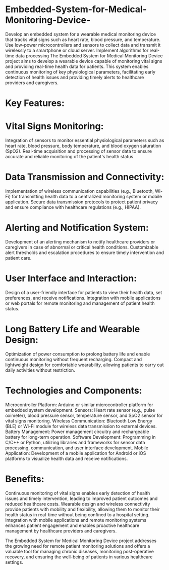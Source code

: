 # Embedded-System-for-Medical-Monitoring-Device-
Develop an embedded system for a wearable medical monitoring device that tracks vital signs such as heart rate, blood pressure, and temperature. Use low-power microcontrollers and sensors to collect data and transmit it wirelessly to a smartphone or cloud server. Implement algorithms for real-time data processing
The Embedded System for Medical Monitoring Device project aims to develop a wearable device capable of monitoring vital signs and providing real-time health data for patients. This system enables continuous monitoring of key physiological parameters, facilitating early detection of health issues and providing timely alerts to healthcare providers and caregivers.

# Key Features:

# Vital Signs Monitoring:
Integration of sensors to monitor essential physiological parameters such as heart rate, blood pressure, body temperature, and blood oxygen saturation (SpO2).
Real-time acquisition and processing of sensor data to ensure accurate and reliable monitoring of the patient's health status.

# Data Transmission and Connectivity:
Implementation of wireless communication capabilities (e.g., Bluetooth, Wi-Fi) for transmitting health data to a centralized monitoring system or mobile application.
Secure data transmission protocols to protect patient privacy and ensure compliance with healthcare regulations (e.g., HIPAA).

# Alerting and Notification System:
Development of an alerting mechanism to notify healthcare providers or caregivers in case of abnormal or critical health conditions.
Customizable alert thresholds and escalation procedures to ensure timely intervention and patient care.

# User Interface and Interaction:
Design of a user-friendly interface for patients to view their health data, set preferences, and receive notifications.
Integration with mobile applications or web portals for remote monitoring and management of patient health status.

# Long Battery Life and Wearable Design:
Optimization of power consumption to prolong battery life and enable continuous monitoring without frequent recharging.
Compact and lightweight design for comfortable wearability, allowing patients to carry out daily activities without restriction.

# Technologies and Components:
Microcontroller Platform: Arduino or similar microcontroller platform for embedded system development.
Sensors: Heart rate sensor (e.g., pulse oximeter), blood pressure sensor, temperature sensor, and SpO2 sensor for vital signs monitoring.
Wireless Communication: Bluetooth Low Energy (BLE) or Wi-Fi module for wireless data transmission to external devices.
Battery Management: Power management circuitry and rechargeable battery for long-term operation.
Software Development: Programming in C/C++ or Python, utilizing libraries and frameworks for sensor data processing, communication, and user interface development.
Mobile Application: Development of a mobile application for Android or iOS platforms to visualize health data and receive notifications.

# Benefits:
Continuous monitoring of vital signs enables early detection of health issues and timely intervention, leading to improved patient outcomes and reduced healthcare costs.
Wearable design and wireless connectivity provide patients with mobility and flexibility, allowing them to monitor their health status in real-time without being confined to a hospital setting.
Integration with mobile applications and remote monitoring systems enhances patient engagement and enables proactive healthcare management by healthcare providers and caregivers.

The Embedded System for Medical Monitoring Device project addresses the growing need for remote patient monitoring solutions and offers a valuable tool for managing chronic diseases, monitoring post-operative recovery, and ensuring the well-being of patients in various healthcare settings.
